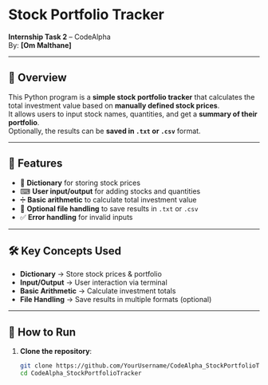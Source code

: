 # Stock Portfolio Tracker

**Internship Task 2** – CodeAlpha  
By: **[Om Malthane]**

---

## 📝 Overview
This Python program is a **simple stock portfolio tracker** that calculates the total investment value based on **manually defined stock prices**.  
It allows users to input stock names, quantities, and get a **summary of their portfolio**.  
Optionally, the results can be **saved in `.txt` or `.csv`** format.

---

## 🎯 Features
- 📂 **Dictionary** for storing stock prices
- ⌨ **User input/output** for adding stocks and quantities
- ➗ **Basic arithmetic** to calculate total investment value
- 💾 **Optional file handling** to save results in `.txt` or `.csv`
- ✅ **Error handling** for invalid inputs

---

## 🛠 Key Concepts Used
- **Dictionary** → Store stock prices & portfolio  
- **Input/Output** → User interaction via terminal  
- **Basic Arithmetic** → Calculate investment totals  
- **File Handling** → Save results in multiple formats (optional)  

---

## 🚀 How to Run
1. **Clone the repository**:
   ```bash
   git clone https://github.com/YourUsername/CodeAlpha_StockPortfolioTracker.git
   cd CodeAlpha_StockPortfolioTracker
